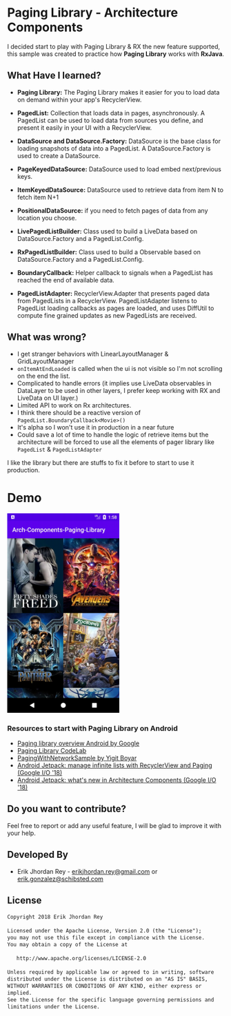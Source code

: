  # Paging Library - Architecture Components

I decided start to play with Paging Library & RX the new feature supported, this sample was created to practice how **Paging Library** works with **RxJava**.

## What Have I learned?

* **Paging Library:** The Paging Library makes it easier for you to load data on demand within your app's RecyclerView.
  
* **PagedList:** Collection that loads data in pages, asynchronously. A PagedList can be used to load data from sources you define, and present it easily in your UI with a RecyclerView.
    
* **DataSource and DataSource.Factory:** DataSource is the base class for loading snapshots of data into a PagedList. A DataSource.Factory is used to create a DataSource.

* **PageKeyedDataSource:** DataSource used to load embed next/previous keys.

* **ItemKeyedDataSource:** DataSource used to retrieve data from item N to fetch item N+1

* **PositionalDataSource:** if you need to fetch pages of data from any location you choose.

* **LivePagedListBuilder:** Class used to build a LiveData<PagedList> based on DataSource.Factory and a PagedList.Config.
  
* **RxPagedListBuilder:** Class used to build a Observable<PagedList> based on DataSource.Factory and a PagedList.Config.
  
* **BoundaryCallback:** Helper callback to signals when a PagedList has reached the end of available data.
    
* **PagedListAdapter:** RecyclerView.Adapter that presents paged data from PagedLists in a RecyclerView. PagedListAdapter listens to PagedList loading callbacks as pages are loaded, and uses DiffUtil to compute fine grained updates as new PagedLists are received.

## What was wrong?
 
 * I get stranger behaviors with LinearLayoutManager & GridLayoutManager
 * `onItemAtEndLoaded` is called when the ui is not visible so I'm not scrolling on the end the list.
 * Complicated to handle errors (it implies use LiveData observables in DataLayer to be used in other layers, I prefer keep working with RX and LiveData on UI layer.)
 * Limited API to work on Rx architectures.
 * I think there should be a reactive version of `PagedList.BoundaryCallback<Movie>()`
 * It's alpha so I won't use it in production in a near future
 * Could save a lot of time to handle the logic of retrieve items but the architecture will be forced to use all the elements of pager library like `PagedList` & `PagedListAdapter`
 
I like the library but there are stuffs to fix it before to start to use it production.

# Demo

<img src="./art/device-2018-05-12-205800.gif" width="260">



### Resources to start with Paging Library on Android

* [Paging library overview Android by Google][10]
* [Paging Library CodeLab][11]
* [PagingWithNetworkSample by Yigit Boyar][12]
* [Android Jetpack: manage infinite lists with RecyclerView and Paging (Google I/O '18)][13]
* [Android Jetpack: what's new in Architecture Components (Google I/O '18)][13]

 [9]: https://developer.android.com/topic/libraries/architecture/paging/
[10]: https://codelabs.developers.google.com/codelabs/android-paging/index.html?index=..%2F..%2Findex#0
[11]: https://github.com/googlesamples/android-architecture-components/tree/master/PagingWithNetworkSample
[12]: https://www.youtube.com/watch?v=BE5bsyGGLf4
[13]: https://www.youtube.com/watch?v=pErTyQpA390&t=862s
[14]: https://antonioleiva.com/kotlin-android-developers-book/



Do you want to contribute?
--------------------------

Feel free to report or add any useful feature, I will be glad to improve it with your help.

Developed By
------------

* Erik Jhordan Rey  - <erikjhordan.rey@gmail.com> or <erik.gonzalez@schibsted.com>

License
-------

    Copyright 2018 Erik Jhordan Rey

    Licensed under the Apache License, Version 2.0 (the "License");
    you may not use this file except in compliance with the License.
    You may obtain a copy of the License at

       http://www.apache.org/licenses/LICENSE-2.0

    Unless required by applicable law or agreed to in writing, software
    distributed under the License is distributed on an "AS IS" BASIS,
    WITHOUT WARRANTIES OR CONDITIONS OF ANY KIND, either express or implied.
    See the License for the specific language governing permissions and
    limitations under the License.

